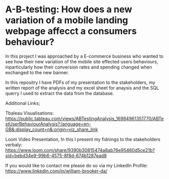 # A-B-testing: How does a new variation of a mobile landing webpage affecct a consumers behaviour?

In this project I was approached by a E-commerce business who wanted to see how their new variation of the mobile site effected users behaviours, inparticularly how their conversion rates and spending changed when exchanged to the new banner.

In this repositry I have PDFs of my presentation to the stakeholders, my written report of the analysis and my excel sheet for anaysis and the SQL querry I used to extract the data from the database.

Additional Links;

Tbaleau Visualisations: https://public.tableau.com/views/ABTestingAnalysis_16984961351770/ABTestUserBehaviourAnalysis?:language=en-GB&:display_count=n&:origin=viz_share_link 

Loom Video Presentation, In this I present my fidnings to the stakeholders verbaly: https://www.loom.com/share/9390b30815474a8ab76e95460d5ce21b?sid=bebd34e9-99b6-4575-8f8d-674b1287ead8


If you would like to contact me please do so via my LinkedIn Profile: https://www.linkedin.com/in/william-brooker-da/

